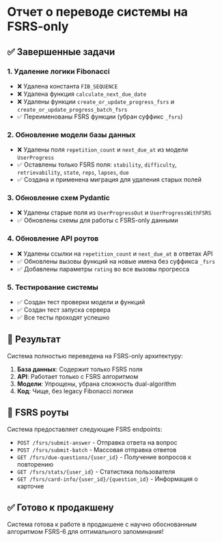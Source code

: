 # Отчет о переводе системы на FSRS-only

## ✅ Завершенные задачи

### 1. Удаление логики Fibonacci
- ❌ Удалена константа `FIB_SEQUENCE` 
- ❌ Удалена функция `calculate_next_due_date`
- ❌ Удалены функции `create_or_update_progress_fsrs` и `create_or_update_progress_batch_fsrs`
- ✅ Переименованы FSRS функции (убран суффикс `_fsrs`)

### 2. Обновление модели базы данных
- ❌ Удалены поля `repetition_count` и `next_due_at` из модели `UserProgress`
- ✅ Оставлены только FSRS поля: `stability`, `difficulty`, `retrievability`, `state`, `reps`, `lapses`, `due`
- ✅ Создана и применена миграция для удаления старых полей

### 3. Обновление схем Pydantic
- ❌ Удалены старые поля из `UserProgressOut` и `UserProgressWithFSRS`
- ✅ Обновлены схемы для работы с FSRS-only данными

### 4. Обновление API роутов
- ❌ Удалены ссылки на `repetition_count` и `next_due_at` в ответах API
- ✅ Обновлены вызовы функций на новые имена без суффикса `_fsrs`
- ✅ Добавлены параметры `rating` во все вызовы прогресса

### 5. Тестирование системы
- ✅ Создан тест проверки модели и функций
- ✅ Создан тест запуска сервера
- ✅ Все тесты проходят успешно

## 🎯 Результат

Система полностью переведена на FSRS-only архитектуру:

1. **База данных**: Содержит только FSRS поля
2. **API**: Работает только с FSRS алгоритмом
3. **Модели**: Упрощены, убрана сложность dual-algorithm
4. **Код**: Чище, без legacy Fibonacci логики

## 🚀 FSRS роуты

Система предоставляет следующие FSRS endpoints:

- `POST /fsrs/submit-answer` - Отправка ответа на вопрос
- `POST /fsrs/submit-batch` - Массовая отправка ответов
- `GET /fsrs/due-questions/{user_id}` - Получение вопросов к повторению
- `GET /fsrs/stats/{user_id}` - Статистика пользователя
- `GET /fsrs/card-info/{user_id}/{question_id}` - Информация о карточке

## ✅ Готово к продакшену

Система готова к работе в продакшене с научно обоснованным алгоритмом FSRS-6 для оптимального запоминания!
